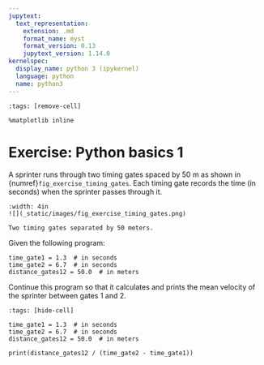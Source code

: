 ```yaml
---
jupytext:
  text_representation:
    extension: .md
    format_name: myst
    format_version: 0.13
    jupytext_version: 1.14.0
kernelspec:
  display_name: python 3 (ipykernel)
  language: python
  name: python3
---
```


```{code-cell} ipython3
:tags: [remove-cell]

%matplotlib inline
```

# Exercise: Python basics 1

A sprinter runs through two timing gates spaced by 50 m as shown in {numref}`fig_exercise_timing_gates`. Each timing gate records the time (in seconds) when the sprinter passes through it.

```{figure-md} fig_exercise_timing_gates
:width: 4in
![](_static/images/fig_exercise_timing_gates.png)

Two timing gates separated by 50 meters.
```

Given the following program:

```
time_gate1 = 1.3  # in seconds
time_gate2 = 6.7  # in seconds
distance_gates12 = 50.0  # in meters
```

Continue this program so that it calculates and prints the mean velocity of the sprinter between gates 1 and 2.

```{code-cell} ipython3
:tags: [hide-cell]

time_gate1 = 1.3  # in seconds
time_gate2 = 6.7  # in seconds
distance_gates12 = 50.0  # in meters

print(distance_gates12 / (time_gate2 - time_gate1))
```
